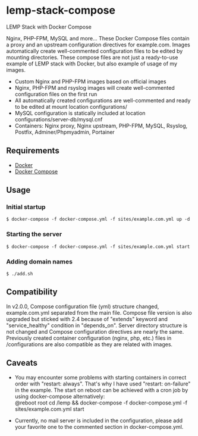 # lemp-stack-compose

LEMP Stack with Docker Compose

Nginx, PHP-FPM, MySQL and more...
These Docker Compose files contain a proxy and an upstream configuration directives for example.com. 
Images automatically create well-commented configuration files to be edited by mounting directories.
These compose files are not just a ready-to-use example of LEMP stack with Docker, but also example of usage of my images. 

* Custom Nginx and PHP-FPM images based on official images
* Nginx, PHP-FPM and rsyslog images will create well-commented configuration files on the first run
* All automatically created configurations are well-commented and ready to be edited at mount location configurations/
* MySQL configuration is statically included at location configurations/server-db/mysql.cnf
* Containers: Nginx proxy, Nginx upstream, PHP-FPM, MySQL, Rsyslog, Postfix, Adminer/Phpmyadmin, Portainer

## Requirements

* [Docker](https://docs.docker.com/engine/installation/#server )
* [Docker Compose](https://docs.docker.com/compose/install/ )

## Usage

### Initial startup
	$ docker-compose -f docker-compose.yml -f sites/example.com.yml up -d

### Starting the server
	$ docker-compose -f docker-compose.yml -f sites/example.com.yml start
	
### Adding domain names
	$ ./add.sh

## Compatibility

In v2.0.0, Compose configuration file (yml) structure changed, example.com.yml separated from the main file.
Compose file version is also upgraded but sticked with 2.4 because of "extends" keyword and "service_healthy" condition in "depends_on".
Server directory structure is not changed and Compose configuration directives are nearly the same.
Previously created container configuration (nginx, php, etc.) files in /configurations are also compatible as they are related with images.

## Caveats

* You may encounter some problems with starting containers in correct order with "restart: always".
  That's why I have used "restart: on-failure" in the example.
  The start on reboot can be achieved with a cron job by using docker-compose alternatively:  
  @reboot root cd /lemp && docker-compose -f docker-compose.yml -f sites/example.com.yml start
  
* Currently, no mail server is included in the configuration, please add your favorite one to the commented section in docker-compose.yml.

